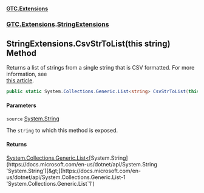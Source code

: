 #### [GTC.Extensions](GTCExtensions.md 'GTC Extensions')
### [GTC.Extensions](GTCExtensions.md#GTC.Extensions 'GTC.Extensions').[StringExtensions](StringExtensions.md 'GTC.Extensions.StringExtensions')

## StringExtensions.CsvStrToList(this string) Method

Returns a list of strings from a single string that is CSV formatted. For more information, see  
[
            this article](https://stackoverflow.com/questions/3776458/split-a-comma-separated-string-with-both-quoted-and-unquoted-strings 'https://stackoverflow.com/questions/3776458/split-a-comma-separated-string-with-both-quoted-and-unquoted-strings').

```csharp
public static System.Collections.Generic.List<string> CsvStrToList(this string source);
```
#### Parameters

<a name='GTC.Extensions.StringExtensions.CsvStrToList(thisstring).source'></a>

`source` [System.String](https://docs.microsoft.com/en-us/dotnet/api/System.String 'System.String')

The `string` to which this method is exposed.

#### Returns
[System.Collections.Generic.List&lt;](https://docs.microsoft.com/en-us/dotnet/api/System.Collections.Generic.List-1 'System.Collections.Generic.List`1')[System.String](https://docs.microsoft.com/en-us/dotnet/api/System.String 'System.String')[&gt;](https://docs.microsoft.com/en-us/dotnet/api/System.Collections.Generic.List-1 'System.Collections.Generic.List`1')